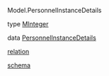 Model.PersonnelInstanceDetails

type [MInteger](Model-PersonnelInstanceDetails.html#t:MInteger)

data [PersonnelInstanceDetails](Model-PersonnelInstanceDetails.html#t:PersonnelInstanceDetails)

[relation](Model-PersonnelInstanceDetails.html#v:relation)

[schema](Model-PersonnelInstanceDetails.html#v:schema)

